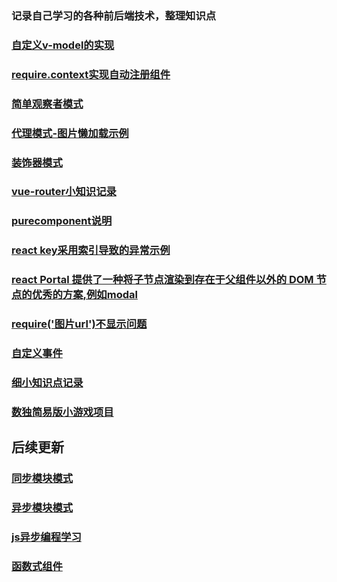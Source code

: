 ### 记录自己学习的各种前后端技术，整理知识点

### [自定义v-model的实现](https://github.com/daiwenyang/time_travel/blob/master/src/v-model%E8%87%AA%E5%AE%9A%E4%B9%89.md)
### [require.context实现自动注册组件](https://github.com/daiwenyang/time_travel/blob/master/src/使用require.context的理解.md)
### [简单观察者模式](https://github.com/daiwenyang/time_travel/blob/master/src/Observer.js)
### [代理模式-图片懒加载示例](https://github.com/daiwenyang/time_travel/blob/master/src/Observer.js)
### [装饰器模式](https://github.com/daiwenyang/time_travel/blob/master/src/decorator.js)
### [vue-router小知识记录](https://github.com/daiwenyang/time_travel/blob/master/src/vue_router.js)
### [purecomponent说明](https://github.com/daiwenyang/time_travel/blob/master/src/react_purecomponent.md)
### [react key采用索引导致的异常示例](https://react.docschina.org/redirect-to-codepen/reconciliation/index-used-as-key)
### [react Portal 提供了一种将子节点渲染到存在于父组件以外的 DOM 节点的优秀的方案,例如modal](https://react.docschina.org/docs/portals.html)
### [require('图片url')不显示问题](https://github.com/daiwenyang/time_travel/blob/master/src/require_image.md)
### [自定义事件](https://github.com/daiwenyang/time_travel/blob/master/src/customerEvent.js)
### [细小知识点记录](https://github.com/daiwenyang/time_travel/blob/master/src/mini_tech.md)
### [数独简易版小游戏项目](https://github.com/daiwenyang/sudoku)
## 后续更新
### [同步模块模式]()
### [异步模块模式]()
### [js异步编程学习]()
### [函数式组件](https://github.com/daiwenyang/time_travel/blob/master/src/functionComponent.js)